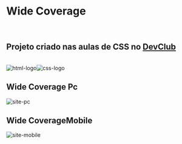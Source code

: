 <h1>Wide Coverage</h1>
<br>
<h2>Projeto criado nas aulas de CSS no <a href="https://rodolfomori.com.br/devclub-comercial/">DevClub<a> </h2> 
<br>
<img src="https://img.shields.io/badge/HTML5-E34F26?style=for-the-badge&logo=html5&logoColor=white" alt="html-logo" /><img src="https://img.shields.io/badge/CSS3-1572B6?style=for-the-badge&logo=css3&logoColor=white" alt="css-logo"/> 
<h2>Wide Coverage Pc</h2>
<img src="https://github.com/vitorandrade222/Projeto-wide-coverage-git/blob/main/img/pc.jpg" alt="site-pc">
<h2>Wide CoverageMobile</h2>
<img src="https://github.com/vitorandrade222/Projeto-wide-coverage-git/blob/main/img/mobile.jpg" alt="site-mobile">
